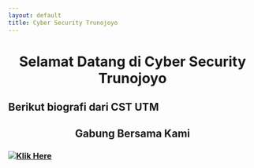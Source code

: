 ```yaml
---
layout: default
title: Cyber Security Trunojoyo
---
```


# <center>Selamat Datang di Cyber Security Trunojoyo</center>

## Berikut biografi dari CST UTM


## <center>Gabung Bersama Kami</center>

### [![Klik Here](/img/clickhere.png.png)](flag.html)

